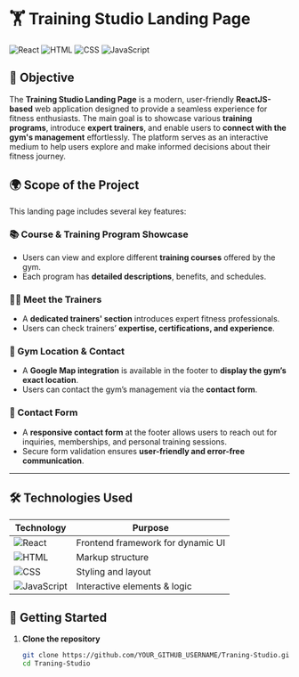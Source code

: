 # 🏋️ Training Studio Landing Page

![React](https://img.shields.io/badge/React-61DAFB?style=flat&logo=react&logoColor=white)
![HTML](https://img.shields.io/badge/HTML-E34F26?style=flat&logo=html5&logoColor=white)
![CSS](https://img.shields.io/badge/CSS-1572B6?style=flat&logo=css3&logoColor=white)
![JavaScript](https://img.shields.io/badge/JavaScript-F7DF1E?style=flat&logo=javascript&logoColor=black)

## 🎯 Objective

The **Training Studio Landing Page** is a modern, user-friendly **ReactJS-based** web application designed to provide a seamless experience for fitness enthusiasts. The main goal is to showcase various **training programs**, introduce **expert trainers**, and enable users to **connect with the gym's management** effortlessly. The platform serves as an interactive medium to help users explore and make informed decisions about their fitness journey.

## 🌍 Scope of the Project

This landing page includes several key features:

### 📚 Course & Training Program Showcase  
- Users can view and explore different **training courses** offered by the gym.
- Each program has **detailed descriptions**, benefits, and schedules.

### 🏋️‍♂️ Meet the Trainers  
- A **dedicated trainers' section** introduces expert fitness professionals.
- Users can check trainers’ **expertise, certifications, and experience**.

### 📍 Gym Location & Contact  
- A **Google Map integration** is available in the footer to **display the gym’s exact location**.  
- Users can contact the gym’s management via the **contact form**.

### 📧 Contact Form  
- A **responsive contact form** at the footer allows users to reach out for inquiries, memberships, and personal training sessions.
- Secure form validation ensures **user-friendly and error-free communication**.

---

## 🛠️ Technologies Used

| **Technology**  | **Purpose**  |
|----------------|-------------|
| ![React](https://img.shields.io/badge/-React-61DAFB?style=flat&logo=react&logoColor=white) | Frontend framework for dynamic UI |
| ![HTML](https://img.shields.io/badge/-HTML-E34F26?style=flat&logo=html5&logoColor=white) | Markup structure |
| ![CSS](https://img.shields.io/badge/-CSS-1572B6?style=flat&logo=css3&logoColor=white) | Styling and layout |
| ![JavaScript](https://img.shields.io/badge/-JavaScript-F7DF1E?style=flat&logo=javascript&logoColor=black) | Interactive elements & logic |

## 🚀 Getting Started

1. **Clone the repository**
   ```sh
   git clone https://github.com/YOUR_GITHUB_USERNAME/Traning-Studio.git
   cd Traning-Studio
